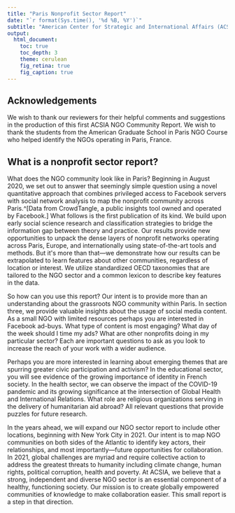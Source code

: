 ```yaml
---
title: "Paris Nonprofit Sector Report"
date: "`r format(Sys.time(), '%d %B, %Y')`"
subtitle: "American Center for Strategic and International Affairs (ACSIA)^[Khalid Al-Jufairi, PhD, ACSIA Co-founder, Email: khalid@acsia.eu; Gabrielle Childs, PhD candidate, American Graduate School in Paris, Email: g.childs@ags.edu; Zachary Hadley, PhD candidate, American Graduate School in Paris, Email: z.hadley@ags.edu; Brandon Roddey, MA, ACSIA Scholar in Residence, Email: brandon@joinACSIA.org]"
output: 
  html_document:
    toc: true
    toc_depth: 3
    theme: cerulean
    fig_retina: true
    fig_caption: true
---
```


## Acknowledgements 
 
We wish to thank our reviewers for their helpful comments and suggestions in the production of this first ACSIA NGO Community Report. We wish to thank the students from the American Graduate School in Paris NGO Course who helped identify the NGOs operating in Paris, France.

## What is a nonprofit sector report?

What does the NGO community look like in Paris? Beginning in August 2020, we set out to answer that seemingly simple question using a novel quantitative approach that combines privileged access to Facebook servers with social network analysis to map the nonprofit community across Paris.^[Data from CrowdTangle, a public insights tool owned and operated by Facebook.] What follows is the first publication of its kind. We build upon early social science research and classification strategies to bridge the information gap between theory and practice.  Our results provide new opportunities to unpack the dense layers of nonprofit networks operating across Paris, Europe, and internationally using state-of-the-art tools and methods. But it's more than that—we demonstrate how our results can be extrapolated to learn features about other communities, regardless of location or interest. We utilize standardized OECD taxonomies that are tailored to the NGO sector and a common lexicon to describe key features in the data.

So how can you use this report? Our intent is to provide more than an understanding about the grassroots NGO community within Paris. In section three, we provide valuable insights about the usage of social media content. As a small NGO with limited resources perhaps you are interested in Facebook ad-buys. What type of content is most engaging? What day of the week should I time my ads? What are other nonprofits doing in my particular sector? Each are important questions to ask as you look to increase the reach of your work with a wider audience. 

Perhaps you are more interested in learning about emerging themes that are spurring greater civic participation and activism? In the educational sector, you will see evidence of the growing importance of identity in French society. In the health sector, we can observe the impact of the COVID-19 pandemic and its growing significance at the intersection of Global Health and International Relations. What role are religious organizations serving in the delivery of humanitarian aid abroad? All relevant questions that provide puzzles for future research. 

In the years ahead, we will expand our NGO sector report to include other locations, beginning with New York City in 2021. Our intent is to map NGO communities on both sides of the Atlantic to identify key actors, their relationships, and most importantly—future opportunities for collaboration. In 2021, global challenges are myriad and require collective action to address the greatest threats to humanity including climate change, human rights, political corruption, health and poverty. At ACSIA, we believe that a strong, independent and diverse NGO sector is an essential component of a healthy, functioning society. Our mission is to create globally empowered communities of knowledge to make collaboration easier. This small report is a step in that direction.  

